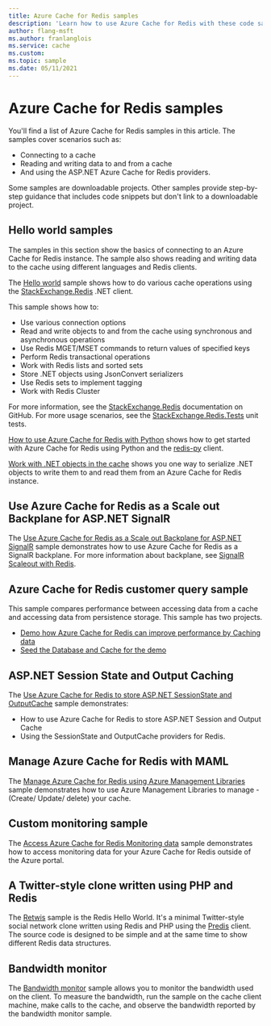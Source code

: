 ```yaml
---
title: Azure Cache for Redis samples
description: 'Learn how to use Azure Cache for Redis with these code samples: connecting to a cache, reading and writing data in a cache, ASP.NET Azure Cache for Redis providers.'
author: flang-msft
ms.author: franlanglois
ms.service: cache
ms.custom:
ms.topic: sample
ms.date: 05/11/2021
---
```

# Azure Cache for Redis samples

You'll find a list of Azure Cache for Redis samples in this article.
The samples cover scenarios such as:

* Connecting to a cache
* Reading and writing data to and from a cache
* And using the ASP.NET Azure Cache for Redis providers.

Some samples are downloadable projects. Other samples provide step-by-step guidance that includes code snippets but don't link to a downloadable project.

## Hello world samples

The samples in this section show the basics of connecting to an Azure Cache for Redis instance. The sample also shows reading and writing data to the cache using different languages and Redis clients.

The [Hello world](https://github.com/rustd/RedisSamples/tree/master/HelloWorld) sample shows how to do various cache operations using the [StackExchange.Redis](https://github.com/StackExchange/StackExchange.Redis) .NET client.

This sample shows how to:

* Use various connection options
* Read and write objects to and from the cache using synchronous and asynchronous operations
* Use Redis MGET/MSET commands to return values of specified keys
* Perform Redis transactional operations
* Work with Redis lists and sorted sets
* Store .NET objects using JsonConvert serializers
* Use Redis sets to implement tagging
* Work with Redis Cluster

For more information, see the [StackExchange.Redis](https://github.com/StackExchange/StackExchange.Redis) documentation on GitHub. For more usage scenarios, see the [StackExchange.Redis.Tests](https://github.com/StackExchange/StackExchange.Redis/tree/main/tests) unit tests.

[How to use Azure Cache for Redis with Python](cache-python-get-started.md) shows how to get started with Azure Cache for Redis using Python and the [redis-py](https://github.com/andymccurdy/redis-py) client.

[Work with .NET objects in the cache](cache-dotnet-how-to-use-azure-redis-cache.md#work-with-net-objects-in-the-cache) shows you one way to serialize .NET objects to write them to and read them from an Azure Cache for Redis instance.

## Use Azure Cache for Redis as a Scale out Backplane for ASP.NET SignalR

The [Use Azure Cache for Redis as a Scale out Backplane for ASP.NET SignalR](https://github.com/rustd/RedisSamples/tree/master/RedisAsSignalRBackplane) sample demonstrates how to use Azure Cache for Redis as a SignalR backplane. For more information about backplane, see [SignalR Scaleout with Redis](https://www.asp.net/signalr/overview/performance/scaleout-with-redis).

## Azure Cache for Redis customer query sample

This sample compares performance between accessing data from a cache and accessing data from persistence storage. This sample has two projects.

* [Demo how Azure Cache for Redis can improve performance by Caching data](https://github.com/rustd/RedisSamples/tree/master/RedisCacheCustomerQuerySample)
* [Seed the Database and Cache for the demo](https://github.com/rustd/RedisSamples/tree/master/SeedCacheForCustomerQuerySample)

## ASP.NET Session State and Output Caching

The [Use Azure Cache for Redis to store ASP.NET SessionState and OutputCache](https://github.com/rustd/RedisSamples/tree/master/SessionState_OutputCaching) sample demonstrates:  

* How to use Azure Cache for Redis to store ASP.NET Session and Output Cache
* Using the SessionState and OutputCache providers for Redis.

## Manage Azure Cache for Redis with MAML

The [Manage Azure Cache for Redis using Azure Management Libraries](https://github.com/rustd/RedisSamples/tree/master/ManageCacheUsingMAML) sample demonstrates how to use Azure Management Libraries to manage - (Create/ Update/ delete) your cache.

## Custom monitoring sample

The [Access Azure Cache for Redis Monitoring data](https://github.com/rustd/RedisSamples/tree/master/CustomMonitoring) sample demonstrates how to access monitoring data for your Azure Cache for Redis outside of the Azure portal.

## A Twitter-style clone written using PHP and Redis

The [Retwis](https://github.com/SyntaxC4-MSFT/retwis) sample is the Redis Hello World. It's a minimal Twitter-style social network clone written using Redis and PHP using the [Predis](https://github.com/nrk/predis) client. The source code is designed to be simple and at the same time to show different Redis data structures.

## Bandwidth monitor

The [Bandwidth monitor](https://github.com/JonCole/SampleCode/tree/master/BandWidthMonitor) sample allows you to monitor the bandwidth used on the client. To measure the bandwidth, run the sample on the cache client machine, make calls to the cache, and observe the bandwidth reported by the bandwidth monitor sample.
